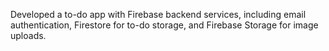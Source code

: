 Developed a to-do app with Firebase backend services, including email authentication, Firestore for to-do storage, and Firebase Storage for image uploads.
